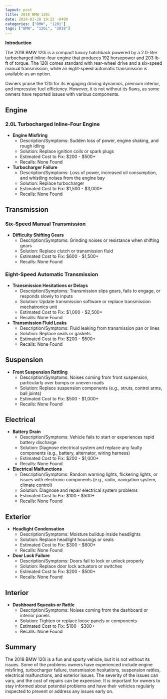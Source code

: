 ```yaml
---
layout: post
title: 2018 BMW 120i
date: 2024-03-28 19:22 -0400
categories: ["BMW", "120i"]
tags: ["BMW", "120i", "2018"]
---
```

**Introduction**

The 2018 BMW 120i is a compact luxury hatchback powered by a 2.0-liter turbocharged inline-four engine that produces 192 horsepower and 203 lb-ft of torque. The 120i comes standard with rear-wheel drive and a six-speed manual transmission, while an eight-speed automatic transmission is available as an option.

Owners praise the 120i for its engaging driving dynamics, premium interior, and impressive fuel efficiency. However, it is not without its flaws, as some owners have reported issues with various components.

## **Engine**

### **2.0L Turbocharged Inline-Four Engine**

- **Engine Misfiring**
  - Description/Symptoms: Sudden loss of power, engine shaking, and rough idling
  - Solution: Replace ignition coils or spark plugs
  - Estimated Cost to Fix: $200 - $500+
  - Recalls: None Found
- **Turbocharger Failure**
  - Description/Symptoms: Loss of power, increased oil consumption, and whistling noises from the engine bay
  - Solution: Replace turbocharger
  - Estimated Cost to Fix: $1,500 - $3,000+
  - Recalls: None Found

## **Transmission**

### **Six-Speed Manual Transmission**
- **Difficulty Shifting Gears**
  - Description/Symptoms: Grinding noises or resistance when shifting gears
  - Solution: Replace clutch or transmission fluid
  - Estimated Cost to Fix: $600 - $1,500+
  - Recalls: None Found

### **Eight-Speed Automatic Transmission**
- **Transmission Hesitations or Delays**
  - Description/Symptoms: Transmission slips gears, fails to engage, or responds slowly to inputs
  - Solution: Update transmission software or replace transmission mechatronics unit
  - Estimated Cost to Fix: $1,000 - $2,500+
  - Recalls: None Found
- **Transmission Fluid Leaks**
  - Description/Symptoms: Fluid leaking from transmission pan or lines
  - Solution: Replace seals or gaskets
  - Estimated Cost to Fix: $200 - $500+
  - Recalls: None Found

## **Suspension**

- **Front Suspension Rattling**
  - Description/Symptoms: Noises coming from front suspension, particularly over bumps or uneven roads
  - Solution: Replace suspension components (e.g., struts, control arms, ball joints)
  - Estimated Cost to Fix: $500 - $1,000+
  - Recalls: None Found

## **Electrical**

- **Battery Drain**
  - Description/Symptoms: Vehicle fails to start or experiences rapid battery discharge
  - Solution: Diagnose electrical system and replace any faulty components (e.g., battery, alternator, wiring harness)
  - Estimated Cost to Fix: $200 - $1,000+
  - Recalls: None Found
- **Electrical Malfunctions**
  - Description/Symptoms: Random warning lights, flickering lights, or issues with electronic components (e.g., radio, navigation system, climate control)
  - Solution: Diagnose and repair electrical system problems
  - Estimated Cost to Fix: $100 - $500+
  - Recalls: None Found

## **Exterior**
- **Headlight Condensation**
  - Description/Symptoms: Moisture buildup inside headlights
  - Solution: Replace headlight housings or seals
  - Estimated Cost to Fix: $300 - $600+
  - Recalls: None Found
- **Door Lock Failure**
  - Description/Symptoms: Doors fail to lock or unlock properly
  - Solution: Replace door lock actuators or switches
  - Estimated Cost to Fix: $200 - $500+
  - Recalls: None Found

## **Interior**
- **Dashboard Squeaks or Rattle**
  - Description/Symptoms: Noises coming from the dashboard or interior panels
  - Solution: Tighten or replace loose panels or components
  - Estimated Cost to Fix: $100 - $300+
  - Recalls: None Found

## **Summary**

The 2018 BMW 120i is a fun and sporty vehicle, but it is not without its issues. Some of the problems owners have experienced include engine misfiring, turbocharger failure, transmission hesitations, suspension rattles, electrical malfunctions, and exterior issues. The severity of the issues can vary, and the cost of repairs can be expensive. It is important for owners to stay informed about potential problems and have their vehicles regularly inspected to prevent or address any issues early on.
